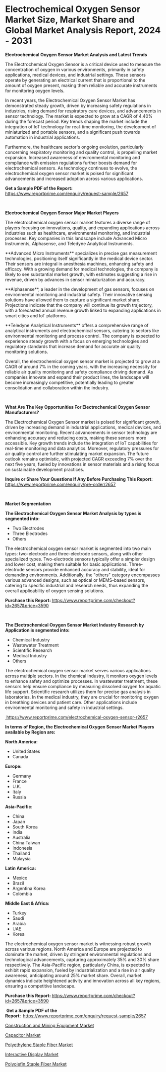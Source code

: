 <p><h1>Electrochemical Oxygen Sensor Market Size, Market Share and Global Market Analysis Report, 2024 - 2031</h1></p><p><strong>Electrochemical Oxygen Sensor Market Analysis and Latest Trends</strong></p>
<p><p>The Electrochemical Oxygen Sensor is a critical device used to measure the concentration of oxygen in various environments, primarily in safety applications, medical devices, and industrial settings. These sensors operate by generating an electrical current that is proportional to the amount of oxygen present, making them reliable and accurate instruments for monitoring oxygen levels.</p><p>In recent years, the Electrochemical Oxygen Sensor Market has demonstrated steady growth, driven by increasing safety regulations in industries, rising demand for respiratory care devices, and advancements in sensor technology. The market is expected to grow at a CAGR of 4.40% during the forecast period. Key trends shaping the market include the integration of IoT technology for real-time monitoring, the development of miniaturized and portable sensors, and a significant push towards automation in industrial applications. </p><p>Furthermore, the healthcare sector's ongoing evolution, particularly concerning respiratory monitoring and quality control, is propelling market expansion. Increased awareness of environmental monitoring and compliance with emission regulations further boosts demand for electrochemical sensors. As technology continues to evolve, the electrochemical oxygen sensor market is poised for significant advancements and increased adoption across various applications.</p></p>
<p><strong>Get a Sample PDF of the Report:&nbsp;</strong> <a href="https://www.reportprime.com/enquiry/request-sample/2657">https://www.reportprime.com/enquiry/request-sample/2657</a></p>
<p>&nbsp;</p>
<p><strong>Electrochemical Oxygen Sensor Major Market Players</strong></p>
<p><p>The electrochemical oxygen sensor market features a diverse range of players focusing on innovations, quality, and expanding applications across industries such as healthcare, environmental monitoring, and industrial processes. Key companies in this landscape include Advanced Micro Instruments, Alphasense, and Teledyne Analytical Instruments.</p><p>**Advanced Micro Instruments** specializes in precise gas measurement technologies, positioning itself significantly in the medical device sector. Their sensors are integral in anesthesia machines, enhancing safety and efficacy. With a growing demand for medical technologies, the company is likely to see substantial market growth, with estimates suggesting a rise in revenue, driven by advances in sensor miniaturization and accuracy.</p><p>**Alphasense**, a leader in the development of gas sensors, focuses on environmental monitoring and industrial safety. Their innovative sensing solutions have allowed them to capture a significant market share. Projections indicate that the company will continue its growth trajectory, with a forecasted annual revenue growth linked to expanding applications in smart cities and IoT platforms.</p><p>**Teledyne Analytical Instruments** offers a comprehensive range of analytical instruments and electrochemical sensors, catering to sectors like environmental monitoring and process control. The company is expected to experience steady growth with a focus on emerging technologies and regulatory standards that increase demand for accurate air quality monitoring solutions.</p><p>Overall, the electrochemical oxygen sensor market is projected to grow at a CAGR of around 7% in the coming years, with the increasing necessity for reliable air quality monitoring and safety compliance driving demand. As companies innovate and expand their product lines, the landscape will become increasingly competitive, potentially leading to greater consolidation and collaboration within the industry.</p></p>
<p>&nbsp;</p>
<p><strong>What Are The Key Opportunities For Electrochemical Oxygen Sensor Manufacturers?</strong></p>
<p><p>The Electrochemical Oxygen Sensor market is poised for significant growth, driven by increasing demand in industrial applications, medical devices, and environmental monitoring. Recent advancements in sensor technology are enhancing accuracy and reducing costs, making these sensors more accessible. Key growth trends include the integration of IoT capabilities for real-time monitoring and data analytics. Moreover, regulatory pressures for air quality control are further stimulating market expansion. The future outlook remains optimistic, with projected CAGR exceeding 7% over the next five years, fueled by innovations in sensor materials and a rising focus on sustainable development practices.</p></p>
<p><strong>Inquire or Share Your Questions If Any Before Purchasing This Report:</strong> <a href="https://www.reportprime.com/enquiry/pre-order/2657">https://www.reportprime.com/enquiry/pre-order/2657</a></p>
<p>&nbsp;</p>
<p><strong>Market Segmentation</strong></p>
<p><strong>The Electrochemical Oxygen Sensor Market Analysis by types is segmented into:</strong></p>
<p><ul><li>Two Electrodes</li><li>Three Electrodes</li><li>Others</li></ul></p>
<p><p>The electrochemical oxygen sensor market is segmented into two main types: two-electrode and three-electrode sensors, along with other specialized types. Two-electrode sensors typically offer a simpler design and lower cost, making them suitable for basic applications. Three-electrode sensors provide enhanced accuracy and stability, ideal for demanding environments. Additionally, the "others" category encompasses various advanced designs, such as optical or MEMS-based sensors, catering to specific industrial and research needs, thus expanding the overall applicability of oxygen sensing solutions.</p></p>
<p><strong>Purchase this Report:&nbsp;</strong><a href="https://www.reportprime.com/checkout?id=2657&price=3590">https://www.reportprime.com/checkout?id=2657&price=3590</a></p>
<p>&nbsp;</p>
<p><strong>The Electrochemical Oxygen Sensor Market Industry Research by Application is segmented into:</strong></p>
<p><ul><li>Chemical Industry</li><li>Wastewater Treatment</li><li>Scientific Research</li><li>Medical Industry</li><li>Others</li></ul></p>
<p><p>The electrochemical oxygen sensor market serves various applications across multiple sectors. In the chemical industry, it monitors oxygen levels to enhance safety and optimize processes. In wastewater treatment, these sensors help ensure compliance by measuring dissolved oxygen for aquatic life support. Scientific research utilizes them for precise gas analysis in laboratories. In the medical industry, they are crucial for monitoring oxygen in breathing devices and patient care. Other applications include environmental monitoring and safety in industrial settings.</p></p>
<p><a href="https://www.reportprime.com/electrochemical-oxygen-sensor-r2657">&nbsp;https://www.reportprime.com/electrochemical-oxygen-sensor-r2657</a></p>
<p><strong>In terms of Region, the Electrochemical Oxygen Sensor Market Players available by Region are:</strong></p>
<p>
    <p> <strong> North America: </strong>
        <ul>
            <li>United States</li>
            <li>Canada</li>
        </ul>
        </p> 
    <p> <strong> Europe: </strong>
        <ul>
            <li>Germany</li>
            <li>France</li>
            <li>U.K.</li>
            <li>Italy</li>
            <li>Russia</li>
        </ul>
        </p> 
    <p> <strong> Asia-Pacific: </strong>
        <ul>
            <li>China</li>
            <li>Japan</li>
            <li>South Korea</li>
            <li>India</li>
            <li>Australia</li>
            <li>China Taiwan</li>
            <li>Indonesia</li>
            <li>Thailand</li>
            <li>Malaysia</li>
        </ul>
        </p> 
    <p> <strong> Latin America: </strong>
        <ul>
            <li>Mexico</li>
            <li>Brazil</li>
            <li>Argentina Korea</li>
            <li>Colombia</li>
        </ul>
        </p> 
    <p> <strong> Middle East & Africa: </strong>
        <ul>
            <li>Turkey</li>
            <li>Saudi</li>
            <li>Arabia</li>
            <li>UAE</li>
            <li>Korea</li>
        </ul>
    </p>
    </p>
<p><p>The electrochemical oxygen sensor market is witnessing robust growth across various regions. North America and Europe are projected to dominate the market, driven by stringent environmental regulations and technological advancements, capturing approximately 35% and 30% share respectively. The Asia-Pacific region, particularly China, is expected to exhibit rapid expansion, fueled by industrialization and a rise in air quality awareness, anticipating around 25% market share. Overall, market dynamics indicate heightened activity and innovation across all key regions, ensuring a competitive landscape.</p></p>
<p><strong>Purchase this Report: </strong><a href="https://www.reportprime.com/checkout?id=2657&price=3590">https://www.reportprime.com/checkout?id=2657&price=3590</a></p>
<p>&nbsp;<strong>Get a Sample PDF of the Report:&nbsp;&nbsp;</strong><a href="https://www.reportprime.com/enquiry/request-sample/2657">https://www.reportprime.com/enquiry/request-sample/2657</a></p>
<p><strong></strong></p>
<p><p><a href="https://www.linkedin.com/pulse/construction-mining-equipment-market-revolution-2024-2031-ekxmf?trackingId=qGNOVxz9RZiebRfMccc2Nw%3D%3D">Construction and Mining Equipment Market</a></p><p><a href="https://www.linkedin.com/pulse/capacitor-market-trends-growth-outlook-2024-2031-imarkete-n7yyf?trackingId=r2XI0P2zTh%2B3AB%2Bj8ML4zw%3D%3D">Capacitor Market</a></p><p><a href="https://issuu.com/reportprime-2/docs/polyethylene-staple-fiber-market-si_9e497bce39ee00">Polyethylene Staple Fiber Market</a></p><p><a href="https://www.linkedin.com/pulse/insights-interactive-display-industry-market-financial-status-arosf?trackingId=E1Mo8FGHTqW53R9VtNVldw%3D%3D">Interactive Display Market</a></p><p><a href="https://issuu.com/reportprime-2/docs/polyolefin-staple-fiber-market-size_64b38011aa0622">Polyolefin Staple Fiber Market</a></p></p>